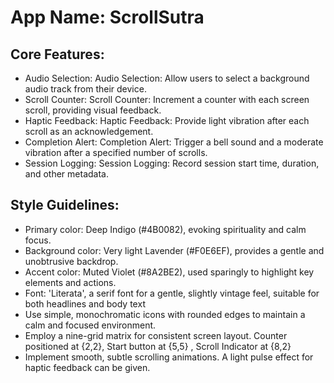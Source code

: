 # **App Name**: ScrollSutra

## Core Features:

- Audio Selection: Audio Selection: Allow users to select a background audio track from their device.
- Scroll Counter: Scroll Counter: Increment a counter with each screen scroll, providing visual feedback.
- Haptic Feedback: Haptic Feedback: Provide light vibration after each scroll as an acknowledgement.
- Completion Alert: Completion Alert: Trigger a bell sound and a moderate vibration after a specified number of scrolls.
- Session Logging: Session Logging: Record session start time, duration, and other metadata.

## Style Guidelines:

- Primary color: Deep Indigo (#4B0082), evoking spirituality and calm focus.
- Background color: Very light Lavender (#F0E6EF), provides a gentle and unobtrusive backdrop.
- Accent color: Muted Violet (#8A2BE2), used sparingly to highlight key elements and actions.
- Font: 'Literata', a serif font for a gentle, slightly vintage feel, suitable for both headlines and body text
- Use simple, monochromatic icons with rounded edges to maintain a calm and focused environment.
- Employ a nine-grid matrix for consistent screen layout. Counter positioned at {2,2}, Start button at {5,5} , Scroll Indicator at {8,2}
- Implement smooth, subtle scrolling animations. A light pulse effect for haptic feedback can be given.